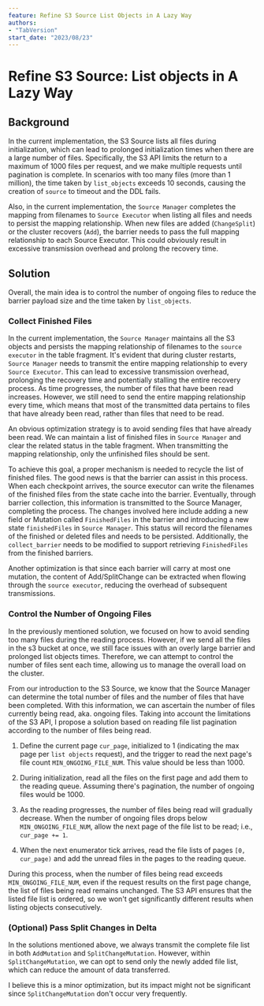 ```yaml
---
feature: Refine S3 Source List Objects in A Lazy Way
authors:
- "TabVersion"
start_date: "2023/08/23"
---
```


# Refine S3 Source: List objects in A Lazy Way

## Background

In the current implementation, the S3 Source lists all files during initialization, 
which can lead to prolonged initialization times when there are a large number of files. 
Specifically, the S3 API limits the return to a maximum of 1000 files per request, 
and we make multiple requests until pagination is complete. 
In scenarios with too many files (more than 1 million), the time taken by `list_objects`
exceeds 10 seconds, causing the creation of `source` to timeout and the DDL fails.

Also, in the current implementation, the `Source Manager` completes the mapping 
from filenames to `Source Executor` when listing all files and needs to persist the mapping relationship. 
When new files are added (`ChangeSplit`) or the cluster recovers (`Add`), 
the barrier needs to pass the full mapping relationship to each Source Executor. 
This could obviously result in excessive transmission overhead and prolong the recovery time.

## Solution

Overall, the main idea is to control the number of ongoing files to reduce the barrier 
payload size and the time taken by `list_objects`.

### Collect Finished Files

In the current implementation, the `Source Manager` maintains all the S3 objects and persists the mapping relationship of 
filenames to the `source executor` in the table fragment. It's evident that during cluster restarts, `Source Manager` 
needs to transmit the entire mapping relationship to every `Source Executor`. This can lead to excessive transmission overhead, 
prolonging the recovery time and potentially stalling the entire recovery process. 
As time progresses, the number of files that have been read increases. However, we still need to send the entire mapping 
relationship every time, which means that most of the transmitted data pertains to files that have already been read, 
rather than files that need to be read.

An obvious optimization strategy is to avoid sending files that have already been read. We can maintain a list of 
finished files in `Source Manager` and clear the related status in the table fragment. 
When transmitting the mapping relationship, only the unfinished files should be sent.

To achieve this goal, a proper mechanism is needed to recycle the list of finished files. 
The good news is that the barrier can assist in this process. When each checkpoint arrives, the source executor can 
write the filenames of the finished files from the state cache into the barrier. 
Eventually, through barrier collection, this information is transmitted to the Source Manager, completing the process. 
The changes involved here include adding a new field or Mutation called `FinishedFiles` in the barrier 
and introducing a new state `finishedFiles` in `Source Manager`. 
This status will record the filenames of the finished or deleted files and needs to be persisted.
Additionally, the `collect_barrier` needs to be modified to support retrieving `FinishedFiles` from the finished barriers.

Another optimization is that since each barrier will carry at most one mutation, the content of Add/SplitChange 
can be extracted when flowing through the `source executor`, reducing the overhead of subsequent transmissions.

### Control the Number of Ongoing Files

In the previously mentioned solution, we focused on how to avoid sending too many files during the reading process. 
However, if we send all the files in the s3 bucket at once, we still face issues with an overly large barrier and prolonged list objects times. 
Therefore, we can attempt to control the number of files sent each time, allowing us to manage the overall load on the cluster.

From our introduction to the S3 Source, we know that the Source Manager can determine the total number of files 
and the number of files that have been completed. With this information, we can ascertain the number of files currently being read, aka. ongoing files. 
Taking into account the limitations of the S3 API, I propose a solution based on reading file list pagination 
according to the number of files being read.

1. Define the current page `cur_page`, initialized to 1 (indicating the max page per `list objects` request), 
and the trigger to read the next page's file count `MIN_ONGOING_FILE_NUM`. This value should be less than 1000.

2. During initialization, read all the files on the first page and add them to the reading queue. Assuming there's pagination,
the number of ongoing files would be 1000.

3. As the reading progresses, the number of files being read will gradually decrease. 
When the number of ongoing files drops below `MIN_ONGOING_FILE_NUM`, allow the next page of the file list to be read; i.e., `cur_page += 1`.

4. When the next enumerator tick arrives, read the file lists of pages `[0, cur_page)` and add the unread files in the pages to the reading queue.

During this process, when the number of files being read exceeds `MIN_ONGOING_FILE_NUM`, 
even if the request results on the first page change, the list of files being read remains unchanged. 
The S3 API ensures that the listed file list is ordered, so we won't get significantly different results when listing objects consecutively.

### (Optional) Pass Split Changes in Delta

In the solutions mentioned above, we always transmit the complete file list in both `AddMutation` and `SplitChangeMutation`. 
However, within `SplitChangeMutation`, we can opt to send only the newly added file list, which can reduce the amount of data transferred.

I believe this is a minor optimization, but its impact might not be significant since `SplitChangeMutation` don't occur very frequently.
